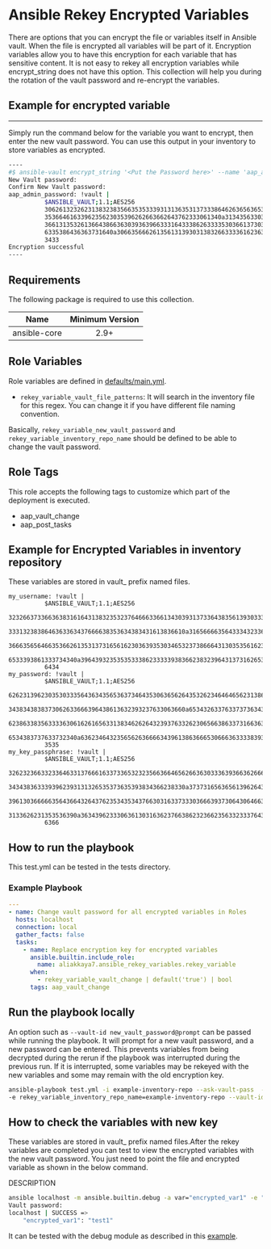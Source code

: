 # Ansible Rekey Encrypted Variables

There are options that you can encrypt the file or variables itself in Ansible vault. When the file is encrypted all variables will be part of it. Encryption variables allow you to have this encryption for each variable that has sensitive content. It is not easy to rekey all encryption variables while encrypt_string does not have this option. This collection will help you during the rotation of the vault password and re-encrypt the variables.

## Example for encrypted variable
----
Simply run the command below for the variable you want to encrypt, then enter the new vault password. You can use this output in your inventory to store variables as encrypted.

````bash
----
#$ ansible-vault encrypt_string '<Put the Password here>' --name 'aap_admin_password'
New Vault password:
Confirm New Vault password:
aap_admin_password: !vault |
          $ANSIBLE_VAULT;1.1;AES256
          30626132326231383238356635353339313136353137333864626365636537303930303464633035
          3536646163396235623035396262663662643762333061340a313435633034373439653638396264
          36613135326136643866363039363966333164333862633335303661373033333733623361666630
          6335386436363731640a306635666261356131393031383266333361623633303064303063323835
          3433
Encryption successful
----
````

## Requirements

The following package is required to use this collection.

| Name             | Minimum Version |
|------------------|:---------------:|
| ansible-core     | 2.9+            |



## Role Variables

Role variables are defined in [defaults/main.yml](defaults/main.yml).

  * `rekey_variable_vault_file_patterns`: It will search in the inventory file for this regex. You can change it if you have different file naming convention.

Basically, ``rekey_variable_new_vault_password`` and ``rekey_variable_inventory_repo_name`` should be defined to be able to change the vault password.

## Role Tags

This role accepts the following tags to customize which part of the deployment is executed.

* aap_vault_change
* aap_post_tasks

## Example for Encrypted Variables in inventory repository

These variables are stored in vault_ prefix named files.

```
my_username: !vault |
          $ANSIBLE_VAULT;1.1;AES256
          32326637336636383161643138323532376466633661343039313733643835613930333965343638
          3331323838646363363437666638353634383431613836610a316566663564333432336561666635
          36663565646635366261353137316561623036393530346532373866643130353561623730373463
          6533393861333734340a396439323535353338623333393836623832396431373162653066386164
          6434
my_password: !vault |
          $ANSIBLE_VAULT;1.1;AES256
          62623139623035303335643634356536373464353063656264353262346464656231386661343034
          3438343838373062633666396438613632393237633063660a653432633763373736343734613762
          62386338356333363061626165633138346262643239376332623065663863373166363935363838
          6534383737633732340a636234643235656263666634396138636665306663633338393439353132
          3535
my_key_passphrase: !vault |
          $ANSIBLE_VAULT;1.1;AES256
          32623236633233646331376661633733653232356636646562663630333639366362666534333132
          3434383633393962393131326535373635393834366238330a373731656365613962643633323863
          39613036666635643664326437623534353437663031633733303666393730643064663365633236
          3133626231353536390a363439623330636130316362376638623236623563323337643664626330
          6366
```

## How to run the playbook

This test.yml can be tested in the tests directory.

### Example Playbook

```yaml
---
- name: Change vault password for all encrypted variables in Roles
  hosts: localhost
  connection: local
  gather_facts: false
  tasks:
    - name: Replace encryption key for encrypted variables
      ansible.builtin.include_role:
        name: aliakkaya7.ansible_rekey_variables.rekey_variable
      when:
        - rekey_variable_vault_change | default('true') | bool
      tags: aap_vault_change
```

## Run the playbook locally

An option such as ``--vault-id new_vault_password@prompt`` can be passed while running the playbook. It will prompt for a new vault password, and a new password can be entered. This prevents variables from being decrypted during the rerun if the playbook was interrupted during the previous run. If it is interrupted, some variables may be rekeyed with the new variables and some may remain with the old encryption key.

````bash
ansible-playbook test.yml -i example-inventory-repo --ask-vault-pass  -e rekey_variable_new_vault_password=test12 \
-e rekey_variable_inventory_repo_name=example-inventory-repo --vault-id new_vault_password@prompt
````

## How to check the variables with new key

These variables are stored in vault_ prefix named files.After the rekey variables are completed you can test to view the encrypted variables with the new vault password. You just need to point the file and encrypted variable as shown in the below command.

DESCRIPTION
````bash
ansible localhost -m ansible.builtin.debug -a var="encrypted_var1" -e "@<inventory_repo_path>/vault_test_data.yml" --ask-vault-pass
Vault password:
localhost | SUCCESS =>
    "encrypted_var1": "test1"
````


It can be tested with the debug module as described in this [example](https://docs.ansible.com/ansible/latest/user_guide/vault.html#viewing-encrypted-variables).
